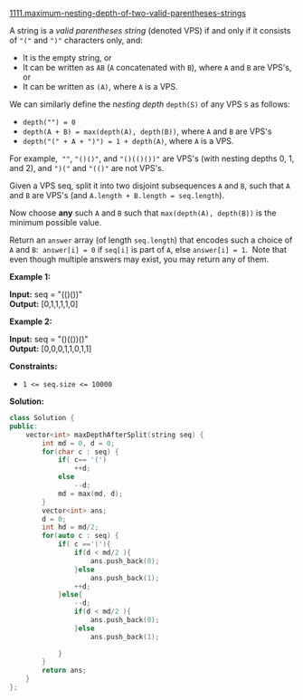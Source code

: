 [1111.maximum-nesting-depth-of-two-valid-parentheses-strings](https://leetcode.com/problems/maximum-nesting-depth-of-two-valid-parentheses-strings/)  

A string is a _valid parentheses string_ (denoted VPS) if and only if it consists of `"("` and `")"` characters only, and:

*   It is the empty string, or
*   It can be written as `AB` (`A` concatenated with `B`), where `A` and `B` are VPS's, or
*   It can be written as `(A)`, where `A` is a VPS.

We can similarly define the _nesting depth_ `depth(S)` of any VPS `S` as follows:

*   `depth("") = 0`
*   `depth(A + B) = max(depth(A), depth(B))`, where `A` and `B` are VPS's
*   `depth("(" + A + ")") = 1 + depth(A)`, where `A` is a VPS.

For example,  `""`, `"()()"`, and `"()(()())"` are VPS's (with nesting depths 0, 1, and 2), and `")("` and `"(()"` are not VPS's.

Given a VPS seq, split it into two disjoint subsequences `A` and `B`, such that `A` and `B` are VPS's (and `A.length + B.length = seq.length`).

Now choose **any** such `A` and `B` such that `max(depth(A), depth(B))` is the minimum possible value.

Return an `answer` array (of length `seq.length`) that encodes such a choice of `A` and `B`:  `answer[i] = 0` if `seq[i]` is part of `A`, else `answer[i] = 1`.  Note that even though multiple answers may exist, you may return any of them.

**Example 1:**

  
**Input:** seq = "(()())"  
**Output:** \[0,1,1,1,1,0\]  

**Example 2:**

  
**Input:** seq = "()(())()"  
**Output:** \[0,0,0,1,1,0,1,1\]  

**Constraints:**

*   `1 <= seq.size <= 10000`  



**Solution:**  

```cpp
class Solution {
public:
    vector<int> maxDepthAfterSplit(string seq) {
        int md = 0, d = 0;
        for(char c : seq) {
            if( c== '(')
                ++d;
            else
                --d;
            md = max(md, d);
        }
        vector<int> ans;
        d = 0;
        int hd = md/2;
        for(auto c : seq) {
            if( c =='('){
                if(d < md/2 ){
                    ans.push_back(0);
                }else
                    ans.push_back(1);
                ++d;
            }else{
                --d;
                if(d < md/2 ){
                    ans.push_back(0);
                }else
                    ans.push_back(1);
                
            }
        }
        return ans;
    }
};
```
      